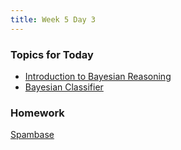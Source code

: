 ```yaml
---
title: Week 5 Day 3
---
```


### Topics for Today
* [Introduction to Bayesian Reasoning](https://github.com/tiy-lv-python-2015-06/class-notes/blob/master/week5/07%20Intro%20to%20Bayesian%20Reasoning.ipynb)
* [Bayesian Classifier](https://github.com/tiy-lv-python-2015-06/class-notes/blob/master/week5/08%20Bayesian%20Classifier.ipynb)

### Homework
[Spambase](https://github.com/tiy-lv-python-2015-06/spambase)
